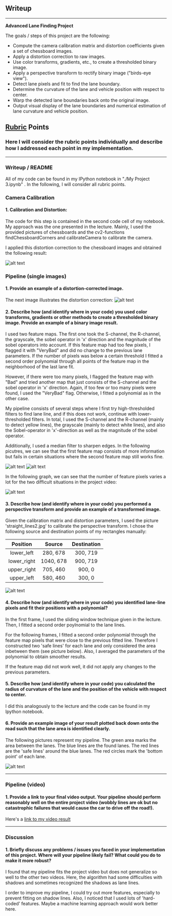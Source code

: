 
## Writeup

---

**Advanced Lane Finding Project**

The goals / steps of this project are the following:

* Compute the camera calibration matrix and distortion coefficients given a set of chessboard images.
* Apply a distortion correction to raw images.
* Use color transforms, gradients, etc., to create a thresholded binary image.
* Apply a perspective transform to rectify binary image ("birds-eye view").
* Detect lane pixels and fit to find the lane boundary.
* Determine the curvature of the lane and vehicle position with respect to center.
* Warp the detected lane boundaries back onto the original image.
* Output visual display of the lane boundaries and numerical estimation of lane curvature and vehicle position.

[//]: # (Image References)

[image1]: ./Pictures/undistorted_chessboard.PNG "Undistorted"
[image2]: ./Pictures/undistorted_lane.PNG "Road Transformed"
[image3]: ./Pictures/both_feats0.PNG "Feature Map 1"
[image3b]: ./Pictures/both_feats1.PNG "Feature Map 1"
[image3c]: ./Pictures/Number_of_Features.PNG "Feature Map 1"
[image4]: ./Pictures/perspective_transform.PNG "Warp Example"
[image6]: ./Pictures/complete.PNG "Output"
[video1]: ./solution_project.mp4 "Video"

## [Rubric](https://review.udacity.com/#!/rubrics/571/view) Points

### Here I will consider the rubric points individually and describe how I addressed each point in my implementation.  

---

### Writeup / README

All of my code can be found in my IPython notebook in "./My Project 3.ipynb" . In the following, I will consider all rubric points.

### Camera Calibration

#### 1. Calibration and Distortion:

The code for this step is contained in the second code cell of my notebook. My approach was the one presented in the lecture. Mainly, I used the provided pictures of chessboards and the cv2-functions findChessboardCorners and calibrateCamera to calibrate the camera.

I applied this distortion correction to the chessboard images and obtained the following result: 

![alt text][image1]


### Pipeline (single images)

#### 1. Provide an example of a distortion-corrected image.

The next image illustrates the distortion correction:
![alt text][image2]

#### 2. Describe how (and identify where in your code) you used color transforms, gradients or other methods to create a thresholded binary image.  Provide an example of a binary image result.

I used two feature maps. The first one took the S-channel, the R-channel, the grayscale, the sobel operator in 'x' direction and the magnitude of the sobel operators into account. If this feature map had too few pixels, I flagged it with "VeryBad" and did no change to the previous lane parameters. If the number of pixels was below a certain threshold I fitted a second order polynomial through all points of the feature map in the neighborhood of the last lane fit.

However, if there were too many pixels, I flagged the feature map with "Bad" and tried another map that just consists of the S-channel and the sobel operator in 'x' direction. Again, if too few or too many pixels were found, I used the "VeryBad" flag. Otherwise, I fitted a polynomial as in the other case.

My pipeline consists of several steps where I first try high-thresholded filters to find lane line, and if this does not work, continue with lower-thresholded filters. In total, I used the S-channel and the R-channel (mainly to detect yellow lines), the grayscale (mainly to detect white lines), and also the Sobel-operator in 'x'-direction as well as the magnitude of the sobel operator.

Additionally, I used a median filter to sharpen edges. In the following picutres, we can see that the first feature map consists of more information but fails in certain situations where the second feature map still works fine.
 
 
![alt text][image3]
![alt text][image3b]


In the following graph, we can see that the number of feature pixels varies a lot for the two difficult situations in the project video:

![alt text][image3c]


#### 3. Describe how (and identify where in your code) you performed a perspective transform and provide an example of a transformed image.

Given the calibration matrix and distortion parameters, I used the picture 'straight_lines2.jpg' to calibrate the perspective transform. I chose the following source and destination points of my rectangles manually:

Position    | Source        | Destination   | 
:----------:|:-------------:|:-------------:| 
lower_left  | 280, 678      | 300, 719      | 
lower_right | 1040, 678     | 900, 719      |
upper_right | 705, 460      | 900, 0        |
upper_left  | 580, 460      | 300, 0        |


![alt text][image4]

#### 4. Describe how (and identify where in your code) you identified lane-line pixels and fit their positions with a polynomial?

In the first frame, I used the sliding window technique given in the lecture. Then, I fitted a second order poylnomial to the lane lines.

For the following frames, I fitted a second order polynomial through the feature map pixels that were close to the previous fitted line. Therefore I constructed two 'safe lines' for each lane and only considered the area inbetween them (see picture below). Also, I averaged the parameters of the polynomial to obtain smoother results.

If the feature map did not work well, it did not apply any changes to the previous parameters.



#### 5. Describe how (and identify where in your code) you calculated the radius of curvature of the lane and the position of the vehicle with respect to center.

I did this analogously to the lecture and the code can be found in my Ipython notebook.

#### 6. Provide an example image of your result plotted back down onto the road such that the lane area is identified clearly.

The following pictures represent my pipeline. The green area marks the area between the lanes. The blue lines are the found lanes. The red lines are the 'safe lines' around the blue lanes. The red circles mark the 'bottom point' of each lane.


![alt text][image6]

---

### Pipeline (video)

#### 1. Provide a link to your final video output.  Your pipeline should perform reasonably well on the entire project video (wobbly lines are ok but no catastrophic failures that would cause the car to drive off the road!).

Here's a [link to my video result](./solution_project.mp4)

---

### Discussion

#### 1. Briefly discuss any problems / issues you faced in your implementation of this project.  Where will your pipeline likely fail?  What could you do to make it more robust?

I found that my pipeline fits the project video but does not generalize so well to the other two videos. Here, the algorithm had some difficulties with shadows and sometimes recognized the shadows as lane lines.

I order to improve my pipeline, I could try out more features, especially to prevent fitting on shadow lines. Also, I noticed that I used lots of 'hard-coded' features. Maybe a machine learning approach would work better here.
